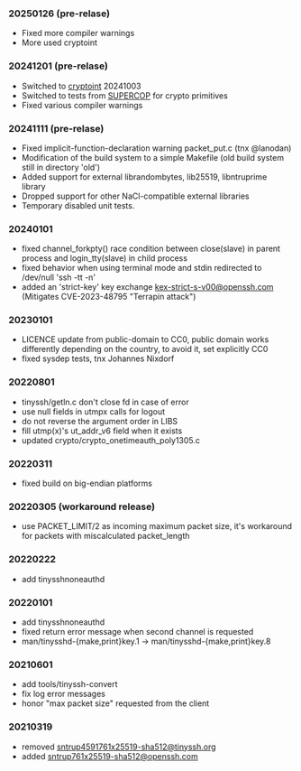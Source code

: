 ### 20250126 (pre-relase)
- Fixed more compiler warnings
- More used cryptoint

### 20241201 (pre-relase)
- Switched to [cryptoint](https://libntruprime.cr.yp.to/libntruprime-20241021/cryptoint.html) 20241003
- Switched to tests from [SUPERCOP](https://bench.cr.yp.to/supercop.html) for crypto primitives
- Fixed various compiler warnings

### 20241111 (pre-relase)
- Fixed implicit-function-declaration warning packet_put.c (tnx @lanodan)
- Modification of the build system to a simple Makefile (old build system still in directory 'old')
- Added support for external librandombytes, lib25519, libntruprime library
- Dropped support for other NaCl-compatible external libraries
- Temporary disabled unit tests.

### 20240101
- fixed channel_forkpty() race condition between close(slave) in parent process and login_tty(slave) in child process
- fixed behavior when using terminal mode and stdin redirected to /dev/null 'ssh -tt -n'
- added an 'strict-key' key exchange kex-strict-s-v00@openssh.com (Mitigates CVE-2023-48795 "Terrapin attack")

### 20230101
- LICENCE update from  public-domain to CC0, public domain works differently depending on the country, to avoid it, set explicitly CC0
- fixed sysdep tests, tnx Johannes Nixdorf

### 20220801
- tinyssh/getln.c don't close fd in case of error
- use null fields in utmpx calls for logout
- do not reverse the argument order in LIBS
- fill utmp(x)'s ut_addr_v6 field when it exists
- updated crypto/crypto_onetimeauth_poly1305.c

### 20220311
- fixed build on big-endian platforms

### 20220305 (workaround release)
- use PACKET_LIMIT/2 as incoming maximum packet size, it's workaround for packets with miscalculated packet_length

### 20220222
- add tinysshnoneauthd

### 20220101
- add tinysshnoneauthd
- fixed return error message when second channel is requested
- man/tinysshd-{make,print}key.1 -> man/tinysshd-{make,print}key.8

### 20210601
- add tools/tinyssh-convert
- fix log error messages
- honor "max packet size" requested from the client

### 20210319
- removed sntrup4591761x25519-sha512@tinyssh.org
- added sntrup761x25519-sha512@openssh.com

